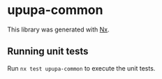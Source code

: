 # upupa-common

This library was generated with [Nx](https://nx.dev).

## Running unit tests

Run `nx test upupa-common` to execute the unit tests.
